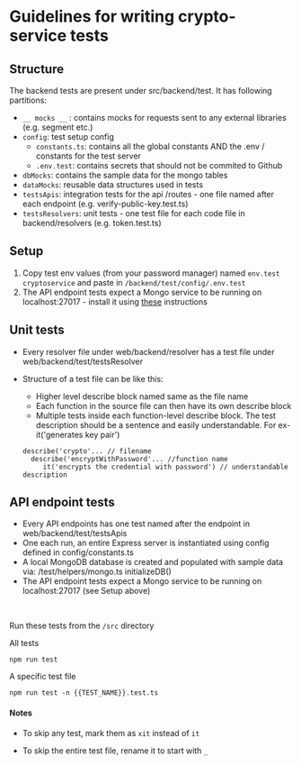# Guidelines for writing crypto-service tests

## Structure
  The backend tests are present under src/backend/test. It has following partitions:
  - `__ mocks __` : contains mocks for requests sent to any external libraries (e.g. segment etc.)
  - `config`: test setup config
    - `constants.ts`: contains all the global constants AND the .env / constants for the test server 
    - `.env.test`: contains secrets that should not be commited to Github 
  - `dbMocks`: contains the sample data for the mongo tables
  - `dataMocks`: reusable data structures used in tests
  - `testsApis`: integration tests for the api /routes - one file named after each endpoint (e.g. verify-public-key.test.ts)
  - `testsResolvers`: unit tests - one test file for each code file in backend/resolvers (e.g. token.test.ts)


## Setup
1. Copy test env values (from your password manager) named `env.test cryptoservice` and paste in `/backend/test/config/.env.test`
2. The API endpoint tests expect a Mongo service to be running on localhost:27017 - install it using [these](https://stackoverflow.com/questions/57856809/installing-mongodb-with-homebrew/57881349#57881349) instructions

## Unit tests
* Every resolver file under web/backend/resolver has a test file under web/backend/test/testsResolver

* Structure of a test file can be like this:
  - Higher level describe block named same as the file name
  - Each function in the source file can then have its own describe block
  - Multiple tests inside each function-level describe block. The test description should be a sentence and easily understandable. For ex- it('generates key pair')

  ```
  describe('crypto'... // filename
    describe('encryptWithPassword'... //function name
       it('encrypts the credential with password') // understandable description
  ```

## API endpoint tests
* Every API endpoints has one test named after the endpoint in web/backend/test/testsApis 
* One each run, an entire Express server is instantiated using config defined in config/constants.ts
* A local MongoDB database is created and populated with sample data via: /test/helpers/mongo.ts initializeDB()
* The API endpoint tests expect a Mongo service to be running on localhost:27017  (see Setup above)

<br>

Run these tests from the `/src` directory

All tests

```
npm run test
```

A specific test file

```
npm run test -n {{TEST_NAME}}.test.ts
```

#### Notes
* To skip any test, mark them as `xit` instead of `it`

* To skip the entire test file, rename it to start with `_`
